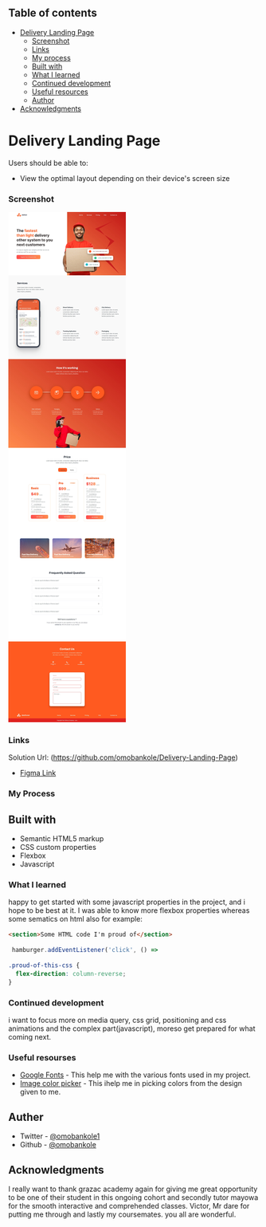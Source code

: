 ## Table of contents


- [Delivery Landing Page](#Delivery-lannding-page)
  - [Screenshot](#screenshot)
  - [Links](#links)
  - [My process](#my-process)
  - [Built with](#built-with)
  - [What I learned](#what-i-learned)
  - [Continued development](#continued-development)
  - [Useful resources](#useful-resources)
  - [Author](#author)
- [Acknowledgments](#acknowledgments)


# Delivery Landing Page

Users should be able to:

- View the optimal layout depending on their device's screen size

### Screenshot

![](./Images/Design.jpeg)

### Links

Solution Url: (https://github.com/omobankole/Delivery-Landing-Page)
- [Figma Link](https://www.figma.com/file/YEFBxzuMjxA5k8tXSaOGTb/Untitled?node-id=0%3A6)

### My Process

## Built with

- Semantic HTML5 markup
- CSS custom properties
- Flexbox
- Javascript

### What I learned

happy to get started with some javascript properties in the project, and i hope to be best at it. I was able to know more flexbox properties whereas some sematics on html also for example:

```html
<section>Some HTML code I'm proud of</section>
```
```javascript
 hamburger.addEventListener('click', () =>
 ```
```css
.proud-of-this-css {
  flex-direction: column-reverse;
}
```

### Continued development

i want to focus more on media query, css grid, positioning and css animations and the complex part(javascript), moreso get prepared for what coming next.

### Useful resourses

- [Google Fonts](https://www.fonts.google.com) - This help me with the various fonts used in my project.
- [Image color picker](https://www.imagecolorpicker.com) - This ihelp me in picking colors from the design given to me.

## Auther

- Twitter - [@omobankole1](https://www.twitter.com/omobankole1)
- Github - [@omobankole](https://www.github.com/omobankole)

## Acknowledgments
 I really want to thank grazac academy again for giving me great opportunity to be one of their student in this ongoing cohort and secondly tutor mayowa for the smooth interactive and comprehended classes. Victor, Mr dare for putting me through and lastly my coursemates. you all are wonderful.



 